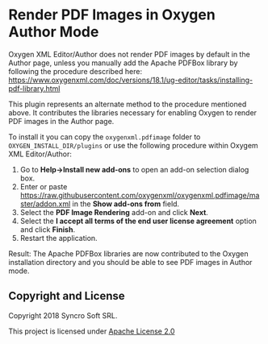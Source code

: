 # Render PDF Images in Oxygen Author Mode

Oxygen XML Editor/Author does not render PDF images by default in the Author page, unless you manually add the Apache PDFBox library by following the procedure described here:
https://www.oxygenxml.com/doc/versions/18.1/ug-editor/tasks/installing-pdf-library.html

This plugin represents an alternate method to the procedure mentioned above. It contributes the libraries necessary for enabling Oxygen to render PDF images in the Author page.

To install it you can copy the `oxygenxml.pdfimage` folder to `OXYGEN_INSTALL_DIR/plugins` or use the following procedure within Oxygem XML Editor/Author:

1. Go to **Help->Install new add-ons** to open an add-on selection dialog box.
2. Enter or paste https://raw.githubusercontent.com/oxygenxml/oxygenxml.pdfimage/master/addon.xml in the **Show add-ons from** field.
3. Select the **PDF Image Rendering** add-on and click **Next**.
4. Select the **I accept all terms of the end user license agreement** option and click **Finish**.
5. Restart the application.

Result: The Apache PDFBox libraries are now contributed to the Oxygen installation directory and you should be able to see PDF images in Author mode.

Copyright and License
---------------------
Copyright 2018 Syncro Soft SRL.

This project is licensed under [Apache License 2.0](https://github.com/oxygenxml/oxygen-pdf-image/blob/master/LICENSE)
